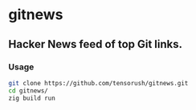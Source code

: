 # gitnews

## Hacker News feed of top Git links.

### Usage

```sh
git clone https://github.com/tensorush/gitnews.git
cd gitnews/
zig build run
```
